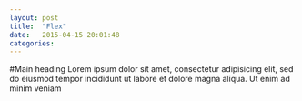 ```yaml
---
layout: post
title:  "Flex"
date:   2015-04-15 20:01:48
categories: 
---
```


#Main heading Lorem ipsum dolor sit amet, consectetur adipisicing elit, sed do eiusmod
tempor incididunt ut labore et dolore magna aliqua. Ut enim ad minim veniam



